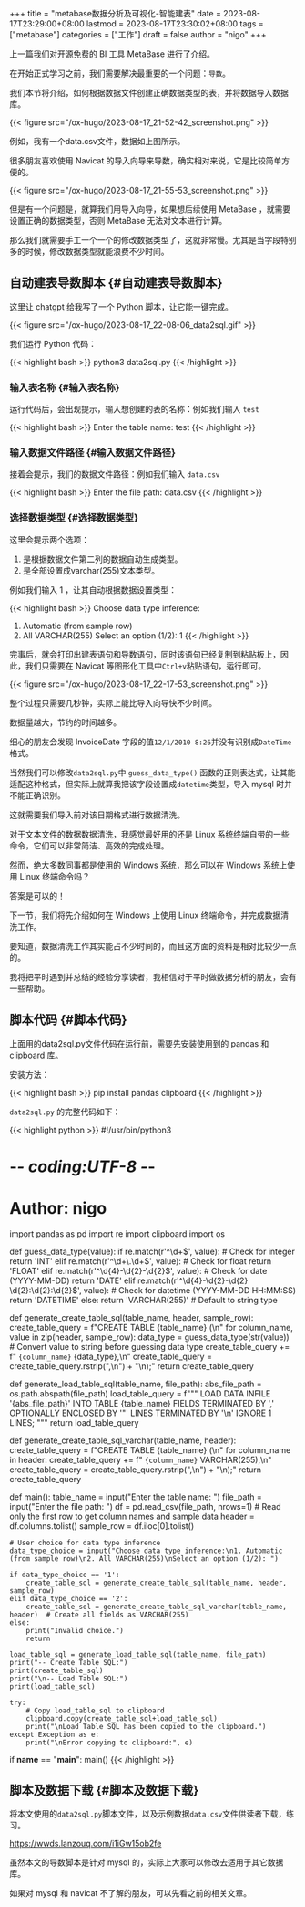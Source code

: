+++
title = "metabase数据分析及可视化-智能建表"
date = 2023-08-17T23:29:00+08:00
lastmod = 2023-08-17T23:30:02+08:00
tags = ["metabase"]
categories = ["工作"]
draft = false
author = "nigo"
+++

上一篇我们对开源免费的 BI 工具 MetaBase 进行了介绍。

在开始正式学习之前，我们需要解决最重要的一个问题：`导数`。

我们本节将介绍，如何根据数据文件创建正确数据类型的表，并将数据导入数据库。

{{< figure src="/ox-hugo/2023-08-17_21-52-42_screenshot.png" >}}

例如，我有一个data.csv文件，数据如上图所示。

很多朋友喜欢使用 Navicat 的导入向导来导数，确实相对来说，它是比较简单方便的。

{{< figure src="/ox-hugo/2023-08-17_21-55-53_screenshot.png" >}}

但是有一个问题是，就算我们用导入向导，如果想后续使用 MetaBase ，就需要设置正确的数据类型，否则 MetaBase 无法对文本进行计算。

那么我们就需要手工一个一个的修改数据类型了，这就非常慢。尤其是当字段特别多的时候，修改数据类型就能浪费不少时间。


## 自动建表导数脚本 {#自动建表导数脚本}

这里让 chatgpt 给我写了一个 Python 脚本，让它能一键完成。

{{< figure src="/ox-hugo/2023-08-17_22-08-06_data2sql.gif" >}}

我们运行 Python 代码：

{{< highlight bash >}}
python3 data2sql.py
{{< /highlight >}}


### 输入表名称 {#输入表名称}

运行代码后，会出现提示，输入想创建的表的名称：例如我们输入 `test`

{{< highlight bash >}}
Enter the table name: test
{{< /highlight >}}


### 输入数据文件路径 {#输入数据文件路径}

接着会提示，我们的数据文件路径：例如我们输入 `data.csv`

{{< highlight bash >}}
Enter the file path: data.csv
{{< /highlight >}}


### 选择数据类型 {#选择数据类型}

这里会提示两个选项：

1.  是根据数据文件第二列的数据自动生成类型。
2.  是全部设置成varchar(255)文本类型。

例如我们输入 1 ，让其自动根据数据设置类型：

{{< highlight bash >}}
Choose data type inference:
1. Automatic (from sample row)
2. All VARCHAR(255)
Select an option (1/2): 1
{{< /highlight >}}

完事后，就会打印出建表语句和导数语句，同时该语句已经复制到粘贴板上，因此，我们只需要在 Navicat 等图形化工具中`Ctrl+v`粘贴语句，运行即可。

{{< figure src="/ox-hugo/2023-08-17_22-17-53_screenshot.png" >}}

整个过程只需要几秒钟，实际上能比导入向导快不少时间。

数据量越大，节约的时间越多。

细心的朋友会发现 InvoiceDate 字段的值`12/1/2010 8:26`并没有识别成`DateTime`格式。

当然我们可以修改`data2sql.py`中 `guess_data_type()` 函数的正则表达式，让其能适配这种格式，但实际上就算我把该字段设置成`datetime`类型，导入 mysql 时并不能正确识别。

这就需要我们导入前对该日期格式进行数据清洗。

对于文本文件的数据数据清洗，我感觉最好用的还是 Linux 系统终端自带的一些命令，它们可以非常简洁、高效的完成处理。

然而，绝大多数同事都是使用的 Windows 系统，那么可以在 Windows 系统上使用 Linux 终端命令吗？

答案是可以的！

下一节，我们将先介绍如何在 Windows 上使用 Linux 终端命令，并完成数据清洗工作。

要知道，数据清洗工作其实能占不少时间的，而且这方面的资料是相对比较少一点的。

我将把平时遇到并总结的经验分享读者，我相信对于平时做数据分析的朋友，会有一些帮助。


## 脚本代码 {#脚本代码}

上面用的data2sql.py文件代码在运行前，需要先安装使用到的 pandas 和 clipboard 库。

安装方法：

{{< highlight bash >}}
pip install pandas clipboard
{{< /highlight >}}

`data2sql.py` 的完整代码如下：

{{< highlight python >}}
#!/usr/bin/python3
# -*- coding:UTF-8 -*-
# Author: nigo
import pandas as pd
import re
import clipboard
import os

def guess_data_type(value):
    if re.match(r'^\d+$', value):  # Check for integer
        return 'INT'
    elif re.match(r'^\d+\.\d+$', value):  # Check for float
        return 'FLOAT'
    elif re.match(r'^\d{4}-\d{2}-\d{2}$', value):  # Check for date (YYYY-MM-DD)
        return 'DATE'
    elif re.match(r'^\d{4}-\d{2}-\d{2} \d{2}:\d{2}:\d{2}$', value):  # Check for datetime (YYYY-MM-DD HH:MM:SS)
        return 'DATETIME'
    else:
        return 'VARCHAR(255)'  # Default to string type

def generate_create_table_sql(table_name, header, sample_row):
    create_table_query = f"CREATE TABLE {table_name} (\n"
    for column_name, value in zip(header, sample_row):
        data_type = guess_data_type(str(value))  # Convert value to string before guessing data type
        create_table_query += f"    `{column_name}` {data_type},\n"
    create_table_query = create_table_query.rstrip(",\n") + "\n);"
    return create_table_query

def generate_load_table_sql(table_name, file_path):
    abs_file_path = os.path.abspath(file_path)
    load_table_query = f"""
LOAD DATA INFILE '{abs_file_path}'
INTO TABLE {table_name}
FIELDS TERMINATED BY ',' OPTIONALLY ENCLOSED BY '"'
LINES TERMINATED BY '\\n'
IGNORE 1 LINES;
"""
    return load_table_query

def generate_create_table_sql_varchar(table_name, header):
    create_table_query = f"CREATE TABLE {table_name} (\n"
    for column_name in header:
        create_table_query += f"    `{column_name}` VARCHAR(255),\n"
    create_table_query = create_table_query.rstrip(",\n") + "\n);"
    return create_table_query

def main():
    table_name = input("Enter the table name: ")
    file_path = input("Enter the file path: ")
    df = pd.read_csv(file_path, nrows=1)  # Read only the first row to get column names and sample data
    header = df.columns.tolist()
    sample_row = df.iloc[0].tolist()

    # User choice for data type inference
    data_type_choice = input("Choose data type inference:\n1. Automatic (from sample row)\n2. All VARCHAR(255)\nSelect an option (1/2): ")

    if data_type_choice == '1':
        create_table_sql = generate_create_table_sql(table_name, header, sample_row)
    elif data_type_choice == '2':
        create_table_sql = generate_create_table_sql_varchar(table_name, header)  # Create all fields as VARCHAR(255)
    else:
        print("Invalid choice.")
        return

    load_table_sql = generate_load_table_sql(table_name, file_path)
    print("-- Create Table SQL:")
    print(create_table_sql)
    print("\n-- Load Table SQL:")
    print(load_table_sql)

    try:
        # Copy load_table_sql to clipboard
        clipboard.copy(create_table_sql+load_table_sql)
        print("\nLoad Table SQL has been copied to the clipboard.")
    except Exception as e:
        print("\nError copying to clipboard:", e)

if __name__ == "__main__":
    main()
{{< /highlight >}}


## 脚本及数据下载 {#脚本及数据下载}

将本文使用的`data2sql.py`脚本文件，以及示例数据`data.csv`文件供读者下载，练习。

<https://wwds.lanzouq.com/i1iGw15ob2fe>

虽然本文的导数脚本是针对 mysql 的，实际上大家可以修改去适用于其它数据库。

如果对 mysql 和 navicat 不了解的朋友，可以先看之前的相关文章。
